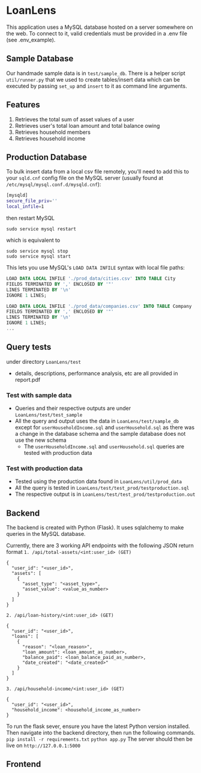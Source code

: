 # LoanLens

This application uses a MySQL database hosted on a server somewhere on the web. 
To connect to it, valid credentials must be provided in a .env file (see .env_example).

## Sample Database
Our handmade sample data is in `test/sample_db`. There is a helper script `util/runner.py` that we used to create tables/insert data which can be executed by passing `set_up` and `insert` to it as command line arguments.

## Features
1. Retrieves the total sum of asset values of a user
2. Retrieves user's total loan amount and total balance owing
3. Retrieves household members
4. Retrieves household income

## Production Database
To bulk insert data from a local csv file remotely, you'll need to add this to your `sqld.cnf` config file on the MySQL server (usually found at `/etc/mysql/mysql.conf.d/mysqld.cnf`):
```bash
[mysqld]
secure_file_priv=''
local_infile=1
```

then restart MySQL
```
sudo service mysql restart
```

which is equivalent to
```
sudo service mysql stop
sudo service mysql start
```

This lets you use MySQL's `LOAD DATA INFILE` syntax with local file paths:
``` sql
LOAD DATA LOCAL INFILE './prod_data/cities.csv' INTO TABLE City
FIELDS TERMINATED BY ',' ENCLOSED BY '"'
LINES TERMINATED BY '\n'
IGNORE 1 LINES;

LOAD DATA LOCAL INFILE './prod_data/companies.csv' INTO TABLE Company
FIELDS TERMINATED BY ',' ENCLOSED BY '"'
LINES TERMINATED BY '\n'
IGNORE 1 LINES;
...
```

## Query tests
under directory `LoanLens/test`
- details, descriptions, performance analysis, etc are all provided in report.pdf

### Test with sample data
- Queries and their respective outputs are under `LoanLens/test/test_sample`
- All the query and output uses the data in `LoanLens/test/sample_db` except for `userHouseholdIncome.sql` and `userHousehold.sql` as there was a change in the database schema and the sample database does not use the new schema
    - The `userHouseholdIncome.sql` and `userHousehold.sql` queries are tested with production data

### Test with production data
- Tested using the production data found in `LoanLens/util/prod_data`
- All the query is tested in `LoanLens/test/test_prod/testproduction.sql`
- The respective output is in `LoanLens/test/test_prod/testproduction.out`

## Backend
The backend is created with Python (Flask). It uses sqlalchemy to make queries in the MySQL database.

Currently, there are 3 working API endpoints with the following JSON return format
```1. /api/total-assets/<int:user_id> (GET)```
```
{
  "user_id": "<user_id>",
  "assets": [
    {
      "asset_type": "<asset_type>",
      "asset_value": <value_as_number>
    }
  ]
}
```
```2. /api/loan-history/<int:user_id> (GET)```
```
{
  "user_id": "<user_id>",
  "loans": [
    {
      "reason": "<loan_reason>",
      "loan_amount": <loan_amount_as_number>,
      "balance_paid": <loan_balance_paid_as_number>,
      "date_created": "<date_created>"
    }
  ]
}
```
```3. /api/household-income/<int:user_id> (GET)```
```
{
  "user_id": "<user_id>",
  "household_income": <household_income_as_number>
}
```

To run the flask sever, ensure you have the latest Python version installed. Then navigate into the backend directory, then run the following commands. 
```pip install -r requirements.txt``` 
```python app.py```
The server should then be live on ```http://127.0.0.1:5000```
## Frontend
